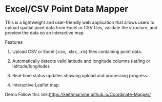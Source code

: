 # Excel/CSV Point Data Mapper

This is a lightweight and user-friendly web application that allows users to upload spatial point data from Excel or CSV files, validate the structure, and preview the data on an interactive map.

Features
1. Upload CSV or Excel (.csv, .xlsx, .xls) files containing point data.

2. Automatically detects valid latitude and longitude columns (lat/lng or latitude/longitude).

3. Real-time status updates showing upload and processing progress.

4. Interactive Leaflet map.

Demo
Follow this link:https://keithmarvine.github.io/Coordinate-Mapper/
